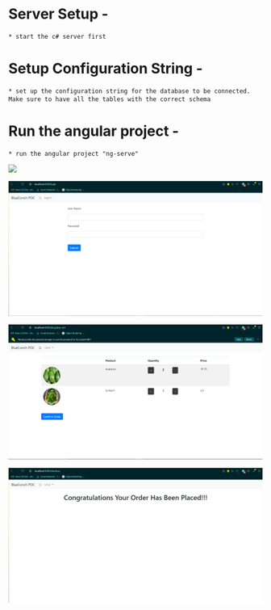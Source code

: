 # Server Setup -
    * start the c# server first

# Setup Configuration String - 
    * set up the configuration string for the database to be connected. Make sure to have all the tables with the correct schema

# Run the angular project - 
    * run the angular project "ng-serve"

![](Images/homepage.PNG)

![](Images/loginpage.PNG)

![](Images/shopping-cartpage.PNG)

![](Images/checkoutpage.PNG)


